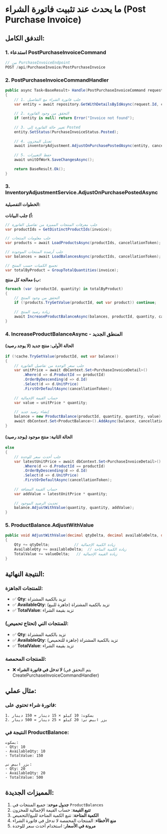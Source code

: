 # ما يحدث عند تثبيت فاتورة الشراء (Post Purchase Invoice)

## التدفق الكامل:

### 1. **استدعاء PostPurchaseInvoiceCommand**
```csharp
// من PurchaseInvoiceEndpoint
POST /api/PurchaseInvoice/PostPurchaseInvoice
```

### 2. **PostPurchaseInvoiceCommandHandler**
```csharp
public async Task<BaseResult> Handle(PostPurchaseInvoiceCommand request, CancellationToken cancellationToken)
{
    // 1. جلب فاتورة الشراء مع التفاصيل
    var entity = await repository.GetWithDetailsByIdAsync(request.Id, cancellationToken);
    
    // 2. التحقق من وجود الفاتورة
    if (entity is null) return Error("Invoice not found");
    
    // 3. تغيير حالة الفاتورة إلى Posted
    entity.SetStatus(PurchaseInvoiceStatus.Posted);
    
    // 4. تعديل المخزون
    await inventoryAdjustment.AdjustOnPurchasePostedAsync(entity, cancellationToken);
    
    // 5. حفظ التغييرات
    await unitOfWork.SaveChangesAsync();
    
    return BaseResult.Ok();
}
```

### 3. **InventoryAdjustmentService.AdjustOnPurchasePostedAsync**

#### الخطوات التفصيلية:

**أ) جلب البيانات:**
```csharp
// جلب معرفات المنتجات المميزة من تفاصيل الفاتورة
var productIds = GetDistinctProductIds(invoice);

// جلب معلومات المنتجات
var products = await LoadProductsAsync(productIds, cancellationToken);

// جلب أرصدة المنتجات الموجودة
var balances = await LoadBalancesAsync(productIds, cancellationToken);

// تجميع الكميات حسب المنتج
var totalByProduct = GroupTotalQuantities(invoice);
```

**ب) معالجة كل منتج:**
```csharp
foreach (var (productId, quantity) in totalByProduct)
{
    // التحقق من وجود المنتج
    if (!products.TryGetValue(productId, out var product)) continue;
    
    // زيادة رصيد المنتج
    await IncreaseProductBalanceAsync(balances, productId, quantity, cancellationToken);
}
```

### 4. **IncreaseProductBalanceAsync - المنطق الجديد**

#### الحالة الأولى: منتج جديد (لا يوجد رصيد)
```csharp
if (!cache.TryGetValue(productId, out var balance))
{
    // جلب سعر الوحدة من تفاصيل الفاتورة
    var unitPrice = await dbContext.Set<PurchaseInvoiceDetail>()
        .Where(d => d.ProductId == productId)
        .OrderByDescending(d => d.Id)
        .Select(d => d.UnitPrice)
        .FirstOrDefaultAsync(cancellationToken);
    
    // حساب القيمة الإجمالية
    var value = unitPrice * quantity;
    
    // إنشاء رصيد جديد
    balance = new ProductBalance(productId, quantity, quantity, value);
    await dbContext.Set<ProductBalance>().AddAsync(balance, cancellationToken);
}
```

#### الحالة الثانية: منتج موجود (يوجد رصيد)
```csharp
else
{
    // جلب أحدث سعر للوحدة
    var latestUnitPrice = await dbContext.Set<PurchaseInvoiceDetail>()
        .Where(d => d.ProductId == productId)
        .OrderByDescending(d => d.Id)
        .Select(d => d.UnitPrice)
        .FirstOrDefaultAsync(cancellationToken);
    
    // حساب القيمة المضافة
    var addValue = latestUnitPrice * quantity;
    
    // تحديث الرصيد الموجود
    balance.AdjustWithValue(quantity, quantity, addValue);
}
```

### 5. **ProductBalance.AdjustWithValue**
```csharp
public void AdjustWithValue(decimal qtyDelta, decimal availableDelta, decimal valueDelta)
{
    Qty += qtyDelta;           // زيادة الكمية الإجمالية
    AvailableQty += availableDelta;  // زيادة الكمية المتاحة
    TotalValue += valueDelta;   // زيادة القيمة الإجمالية
}
```

## النتيجة النهائية:

### للمنتجات الجاهزة:
- ✅ **Qty**: تزيد بالكمية المشتراة
- ✅ **AvailableQty**: تزيد بالكمية المشتراة (جاهزة للبيع)
- ✅ **TotalValue**: تزيد بقيمة الشراء

### للمنتجات الني (تحتاج تحميص):
- ✅ **Qty**: تزيد بالكمية المشتراة
- ✅ **AvailableQty**: تزيد بالكمية المشتراة (جاهزة للتحميص)
- ✅ **TotalValue**: تزيد بقيمة الشراء

### للمنتجات المحمصة:
- ❌ **لا تدخل في فاتورة الشراء** (يتم التحقق في CreatePurchaseInvoiceCommandHandler)

## مثال عملي:

### فاتورة شراء تحتوي على:
```
1. بسكوت: 10 كيلو × 15 دينار = 150 دينار
2. بزر ابيض ني: 20 كيلو × 25 دينار = 500 دينار
```

### النتيجة في ProductBalance:
```
بسكوت:
- Qty: 10
- AvailableQty: 10
- TotalValue: 150

بزر ابيض ني:
- Qty: 20
- AvailableQty: 20
- TotalValue: 500
```

## المميزات الجديدة:

1. **جدول موحد**: جميع المنتجات في `ProductBalances`
2. **تتبع القيمة**: حساب القيمة الإجمالية للمخزون
3. **الكمية المتاحة**: تتبع الكمية المتاحة للبيع/التحميص
4. **منع الأخطاء**: المنتجات المحمصة لا تدخل في فاتورة الشراء
5. **مرونة في الأسعار**: استخدام أحدث سعر للوحدة
